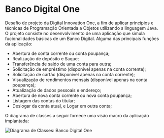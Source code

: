 # Banco Digital One

Desafio de projeto da Digital Innovation One, a fim de aplicar princípios e técnicas de Programação Orientada a Objetos utilizando a linguagem Java.
O projeto consiste no desenvolvimento de uma aplicação que simula fucionalidades básicas de um Banco Digital. Alguma das principais funções da aplicação:

- Abertura de conta corrente ou conta poupança;
- Realização de depósito e Saque;
- Transferência de saldo de uma conta para outra;
- Solicitação de empréstimo (disponível apenas na conta corrente);
- Solicitação de cartão (disponível apenas na conta corrente);
- Visualização de rendimentos mensais (disponível apenas na conta poupança);
- Atualização de dados pessoais e endereço;
- Abertura de nova conta corrente ou nova conta poupança;
- Listagem das contas do titular;
- Deslogar da conta atual, e Logar em outra conta;

O diagrama de classes a seguir fornece uma visão macro da aplicação implantada:

![Diagrama de Classes: Banco Digital One](http://developer.r-project.org/Logo/Rlogo-5.png)
